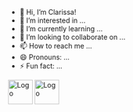 - 👋 Hi, I’m Clarissa!
- 👀 I’m interested in ...
- 🌱 I’m currently learning ...
- 💞️ I’m looking to collaborate on ...
- 📫 How to reach me ...
- 😄 Pronouns: ...
- ⚡ Fun fact: ...

<!---
Tangers2/Tangers2 is a ✨ special ✨ repository because its `README.md` (this file) appears on your GitHub profile.
You can click the Preview link to take a look at your changes.
--->
<img src="https://github.com/Tangers2/logos/blob/main/css.png" alt="Logo" width="50" height="50">
<img src="https://github.com/Tangers2/logos/blob/main/html.png" alt="Logo" width="50" height="50">

